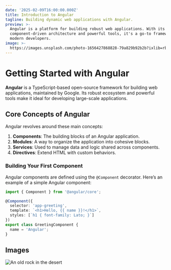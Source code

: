 ```yaml
---
date: '2025-02-09T16:00:00.000Z'
title: Introduction to Angular
tagline: Building dynamic web applications with Angular.
preview: >-
  Angular is a platform for building robust web applications. With its
  component-driven architecture and powerful tools, it's a go-to framework for
  modern developers.
image: >-
  https://images.unsplash.com/photo-1656427868828-79a829b92b2b?ixlib=rb-1.2.1&ixid=MnwxMjA3fDB8MHxwaG90by1wYWdlfHx8fGVufDB8fHx8&auto=format&fit=crop&w=1332&q=80
---
```


# Getting Started with Angular

**Angular** is a TypeScript-based open-source framework for building web applications, maintained by Google. Its robust ecosystem and powerful tools make it ideal for developing large-scale applications.

## Core Concepts of Angular

Angular revolves around these main concepts:

1. **Components**: The building blocks of an Angular application.
2. **Modules**: A way to organize the application into cohesive blocks.
3. **Services**: Used to manage data and logic shared across components.
4. **Directives**: Extend HTML with custom behaviors.

### Building Your First Component

Angular components are defined using the `@Component` decorator. Here’s an example of a simple Angular component:

```typescript
import { Component } from '@angular/core';

@Component({
  selector: 'app-greeting',
  template: `<h1>Hello, {{ name }}!</h1>`,
  styles: [`h1 { font-family: Lato; }`]
})
export class GreetingComponent {
  name = 'Angular';
}
```
## Images

![An old rock in the desert](https://images.unsplash.com/photo-1654475677192-2d869348bb4c?ixlib=rb-1.2.1&ixid=MnwxMjA3fDB8MHxwaG90by1wYWdlfHx8fGVufDB8fHx8&auto=format&fit=crop&w=1170&q=80)
